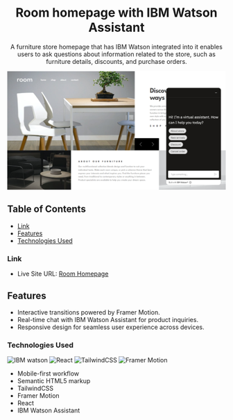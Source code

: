 <h1 align="center">Room homepage with IBM Watson Assistant</h1>

<p align="center">A furniture store homepage that has IBM Watson integrated into it enables users to ask questions about information related to the store, such as furniture details, discounts, and purchase orders.</p>

![screenshot](/public/Screenshot.png)

## Table of Contents

- [Link](#link)
- [Features](#features)
- [Technologies Used](#technologies-used)

### Link

- Live Site URL: [Room Homepage](https://room-homepage-with-chatbot.vercel.app/)

## Features

- Interactive transitions powered by Framer Motion.
- Real-time chat with IBM Watson Assistant for product inquiries.
- Responsive design for seamless user experience across devices.

### Technologies Used

![IBM watson](https://img.shields.io/badge/IBM%20Watson-BE95FF.svg?style=for-the-badge&logo=IBM-Watson&logoColor=white)
![React](https://img.shields.io/badge/React-61DAFB.svg?style=for-the-badge&logo=React&logoColor=black)
![TailwindCSS](https://img.shields.io/badge/Tailwind%20CSS-06B6D4.svg?style=for-the-badge&logo=Tailwind-CSS&logoColor=white)
![Framer Motion](https://img.shields.io/badge/Framer-0055FF.svg?style=for-the-badge&logo=Framer&logoColor=white)

- Mobile-first workflow
- Semantic HTML5 markup
- TailwindCSS
- Framer Motion
- React
- IBM Watson Assistant
